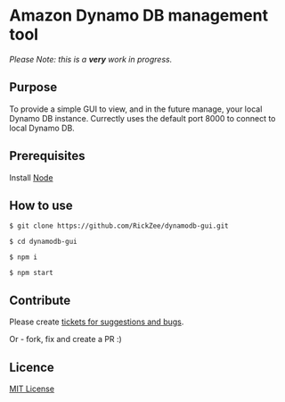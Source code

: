 # Amazon Dynamo DB management tool

*Please Note: this is a __very__ work in progress.* 

## Purpose ## 
To provide a simple GUI to view, and in the future manage, your local Dynamo DB instance.
Currectly uses the default port 8000 to connect to local Dynamo DB.

## Prerequisites ##

Install [Node](https://nodejs.org/en/)

## How to use ##

```
$ git clone https://github.com/RickZee/dynamodb-gui.git
```

```
$ cd dynamodb-gui
```

```
$ npm i
```

```
$ npm start
```

## Contribute ##

Please create [tickets for suggestions and bugs](https://github.com/RickZee/dynamodb-gui/issues). 

Or - fork, fix and create a PR :)

## Licence ##

[MIT License](https://github.com/RickZee/dynamodb-gui/blob/master/LICENSE)

